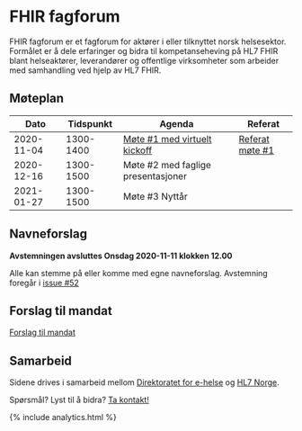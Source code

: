 # FHIR fagforum

FHIR fagforum er et fagforum for aktører i eller tilknyttet norsk helsesektor. Formålet er å dele erfaringer og bidra til kompetanseheving på HL7 FHIR blant helseaktører, leverandører og offentlige virksomheter som arbeider med samhandling ved hjelp av HL7 FHIR.

## Møteplan

Dato|Tidspunkt|Agenda|Referat
-|-|-|-
2020-11-04|1300-1400|[Møte #1 med virtuelt kickoff](agenda/2020-11-04-agenda.md)|[Referat møte #1](referat/2020-11-04-referat.md)
2020-12-16|1300-1500|Møte #2 med faglige presentasjoner|
2021-01-27|1300-1500|Møte #3 Nyttår|

## Navneforslag

**Avstemningen avsluttes Onsdag 2020-11-11 klokken 12.00**

Alle kan stemme på eller komme med egne navneforslag. Avstemning foregår i [issue #52](https://github.com/HL7Norway/best-practice/issues/52)

## Forslag til mandat

[Forslag til mandat](mandat.md)

## Samarbeid

Sidene drives i samarbeid mellom [Direktoratet for e-helse](https://www.ehelse.no/) og [HL7 Norge](https://www.hl7.no/).

Spørsmål? Lyst til å bidra? [Ta kontakt!](../contact.md)

{% include analytics.html %}
